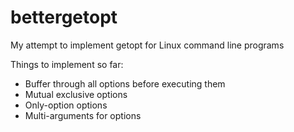 # bettergetopt
My attempt to implement getopt for Linux command line programs

Things to implement so far:
* Buffer through all options before executing them
* Mutual exclusive options
* Only-option options
* Multi-arguments for options


